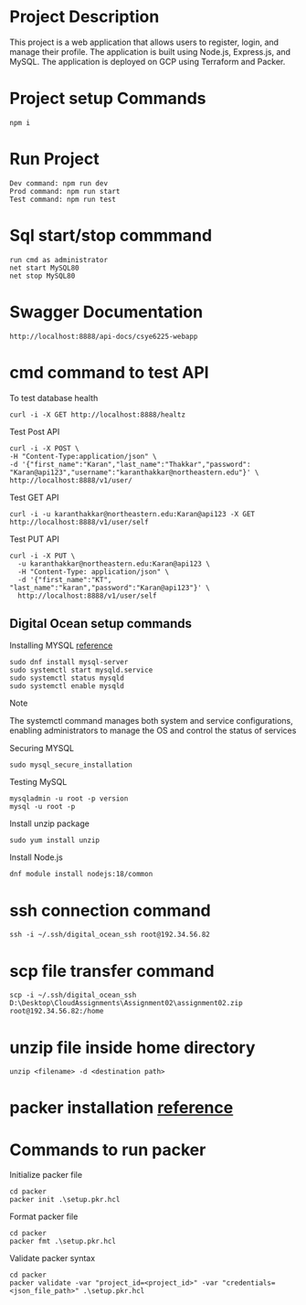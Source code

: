 # Project Description

This project is a web application that allows users to register, login, and manage their profile. The application is built using Node.js, Express.js, and MySQL. The application is deployed on GCP using Terraform and Packer.

# Project setup Commands

    npm i

# Run Project

    Dev command: npm run dev
    Prod command: npm run start
    Test command: npm run test

# Sql start/stop commmand

    run cmd as administrator
    net start MySQL80
    net stop MySQL80

# Swagger Documentation

    http://localhost:8888/api-docs/csye6225-webapp

# cmd command to test API

To test database health

```
curl -i -X GET http://localhost:8888/healtz
```

Test Post API

```
curl -i -X POST \
-H "Content-Type:application/json" \
-d '{"first_name":"Karan","last_name":"Thakkar","password": "Karan@api123","username":"karanthakkar@northeastern.edu"}' \
http://localhost:8888/v1/user/
```

Test GET API

```
curl -i -u karanthakkar@northeastern.edu:Karan@api123 -X GET http://localhost:8888/v1/user/self
```

Test PUT API

```
curl -i -X PUT \
  -u karanthakkar@northeastern.edu:Karan@api123 \
  -H "Content-Type: application/json" \
  -d '{"first_name":"KT", "last_name":"karan","password":"Karan@api123"}' \
  http://localhost:8888/v1/user/self
```

## Digital Ocean setup commands

Installing MYSQL [reference](https://www.digitalocean.com/community/tutorials/how-to-install-mysql-on-centos-8)

```
sudo dnf install mysql-server
sudo systemctl start mysqld.service
sudo systemctl status mysqld
sudo systemctl enable mysqld
```

> [!NOTE]
> The systemctl command manages both system and service configurations, enabling administrators to manage the OS and control the status of services

Securing MYSQL

```
sudo mysql_secure_installation
```

Testing MySQL

```
mysqladmin -u root -p version
mysql -u root -p
```

Install unzip package

```
sudo yum install unzip
```

Install Node.js

```
dnf module install nodejs:18/common
```

# ssh connection command

```
ssh -i ~/.ssh/digital_ocean_ssh root@192.34.56.82
```

# scp file transfer command

```
scp -i ~/.ssh/digital_ocean_ssh D:\Desktop\CloudAssignments\Assignment02\assignment02.zip root@192.34.56.82:/home
```

# unzip file inside home directory

```
unzip <filename> -d <destination path>
```

# packer installation [reference](https://www.packer.io/downloads)

# Commands to run packer

Initialize packer file

```
cd packer
packer init .\setup.pkr.hcl
```

Format packer file

```
cd packer
packer fmt .\setup.pkr.hcl
```

Validate packer syntax

```
cd packer
packer validate -var "project_id=<project_id>" -var "credentials=<json_file_path>" .\setup.pkr.hcl
```
